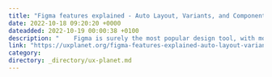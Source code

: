 ```yaml
---
title: "Figma features explained - Auto Layout, Variants, and Component Instances"
date: 2022-10-18 09:20:20 +0000
dateadded: 2022-10-19 00:00:38 +0100
description: "    Figma is surely the most popular design tool, with more and more designers switching to it. Let’s take a look at some of Figma’s useful…  Continue reading on UX Planet »  "
link: "https://uxplanet.org/figma-features-explained-auto-layout-variants-and-component-instances-d3ac0c2db797?source=rss----819cc2aaeee0---4"
category:
directory: _directory/ux-planet.md
---
```

